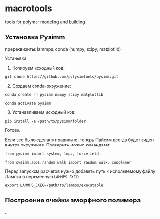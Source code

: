 # macrotools
tools for polymer modeling and building


## Установка Pysimm
пререквизиты: lammps, conda (numpy, scipy, matplotlib)

Установка:

1. Копируем исходный код:

`git clone https://github.com/polysimtools/pysimm.git`

2. Создаем conda-окружение:

`conda create -n pysimm numpy scipy matplotlib`

`conda activate pysimm`

3. Устанавливаем исходный код:

`pip install -e /path/to/pysimm/folder`

Готово.

Если все было сделано правильно, теперь Пайсим всегда будет виден внутри окружения. Проверить можно командами:

`from pysimm import system, lmps, forcefield`

`from pysimm.apps.random_walk import random_walk, copolymer`

Перед запуском расчетов нужно добавить путь к исполняемому файлу Лампса в переменную `LAMMPS_EXEC`:

`export LAMMPS_EXEC=/path/to/lammps/executable`

## Построение ячейки аморфного полимера

..




